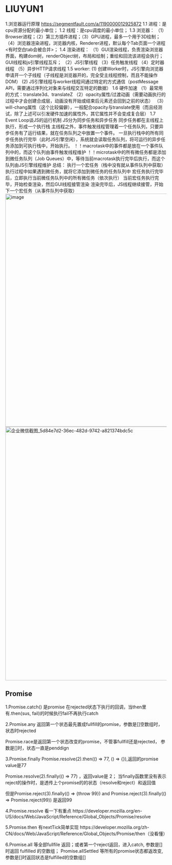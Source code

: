 # LIUYUN1
1.浏览器运行原理
https://segmentfault.com/a/1190000012925872
1.1 进程：是cpu资源分配的最小单位；
1.2 线程：是cpu调度的最小单位；
1.3 浏览器：
    （1）Browser进程；（2）第三方插件进程；（3）GPU进程，最多一个用于3D绘制；（4）浏览器渲染进程，浏览器内核，Renderer进程，默认每个Tab页面一个进程<有时空白tab会被合并>；
1.4 渲染进程：
    （1）GUI渲染线程，负责渲染浏览器界面，构建dom树，renderObject树，布局和绘制；重绘和回流该进程会执行；GUI线程和js引擎线程互斥；
    （2）JS引擎线程
    （3）任务触发线程
    （4）定时器线程
    （5）异步HTTP请求线程
1.5 worker:
    (1) 创建Worker时，JS引擎向浏览器申请开一个子线程（子线程是浏览器开的，完全受主线程控制，而且不能操作DOM）
    (2) JS引擎线程与worker线程间通过特定的方式通信（postMessage API，需要通过序列化对象来与线程交互特定的数据）
1.6 硬件加速
   （1）最常用的方式：translate3d、translateZ
   （2）opacity属性/过渡动画（需要动画执行的过程中才会创建合成层，动画没有开始或结束后元素还会回到之前的状态）
   （3）will-chang属性（这个比较偏僻），一般配合opacity与translate使用（而且经测试，除了上述可以引发硬件加速的属性外，其它属性并不会变成复合层）
1.7 Event Loop谈JS的运行机制
JS分为同步任务和异步任务
同步任务都在主线程上执行，形成一个执行栈
主线程之外，事件触发线程管理着一个任务队列，只要异步任务有了运行结果，就在任务队列之中放置一个事件。
一旦执行栈中的所有同步任务执行完毕（此时JS引擎空闲），系统就会读取任务队列，将可运行的异步任务添加到可执行栈中，开始执行。
！！macrotask中的事件都是放在一个事件队列中的，而这个队列由事件触发线程维护
！！microtask中的所有微任务都是添加到微任务队列（Job Queues）中，等待当前macrotask执行完毕后执行，而这个队列由JS引擎线程维护
总结：
执行一个宏任务（栈中没有就从事件队列中获取）
执行过程中如果遇到微任务，就将它添加到微任务的任务队列中
宏任务执行完毕后，立即执行当前微任务队列中的所有微任务（依次执行）
当前宏任务执行完毕，开始检查渲染，然后GUI线程接管渲染
渲染完毕后，JS线程继续接管，开始下一个宏任务（从事件队列中获取）
<img width="726" alt="image" src="https://user-images.githubusercontent.com/18298598/178404206-e1ed5378-35e3-487f-aeef-1a6814ae2e49.png">
<img width="791" alt="企业微信截图_5d84e7d2-36ec-482d-9742-a821374bdc5c" src="https://user-images.githubusercontent.com/18298598/178404249-29fc7772-69d3-475c-b83d-77b9315b0ccf.png">
<h2>Promise</h2>
<p>1.Promise.catch() 是promise 在rejected状态下执行的回调，当then里有.then(sus, fail)的时候执行fail不再执行catch</p>
<p>2.Promise.any 返回第一个状态最先置成fullfill的promise，参数是[]空数组时，状态时rejected</p>
<p> Promise.race是返回第一个状态改变的promise，不管事fullfill还是rejected， 参数是[]时，状态一直是penddign</p>
<p>3.Promise.finally  Promise.resolve(2).then(() => 77, () => {}),返回的promise value是77</p>
<p> Promise.resolve(2).finally(() => 77) ，返回value是 2； 当finally函数里没有表示reject的操作时，是透传上个promise的的状态（resolve和reject）和返回值</p>
<p>但是Promise.reject(3).finally(() => {throw 99}) and Promise.reject(3).finally(() => Promise.reject(99)) 是返回99</p>
<p>4.Promise.resolve 看一下有重点 https://developer.mozilla.org/en-US/docs/Web/JavaScript/Reference/Global_Objects/Promise/resolve</p>
<p>5.Promise.then 有nextTick简单实现 https://developer.mozilla.org/zh-CN/docs/Web/JavaScript/Reference/Global_Objects/Promise/then（没看懂）</p>
<p>6.Promise.all 等全部fullfile 返回；或者第一个reject返回，进入catch, 参数是[]时返回 fulfilled 的空数组； Promise.allSettled 等所有的promise状态都返改变,参数是[]时返回状态是fulfilled的空数组[]</p>


